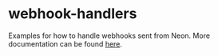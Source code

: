 # webhook-handlers
Examples for how to handle webhooks sent from Neon. More documentation can be found [here](https://www.neon.xyz/docs/webhooks).
